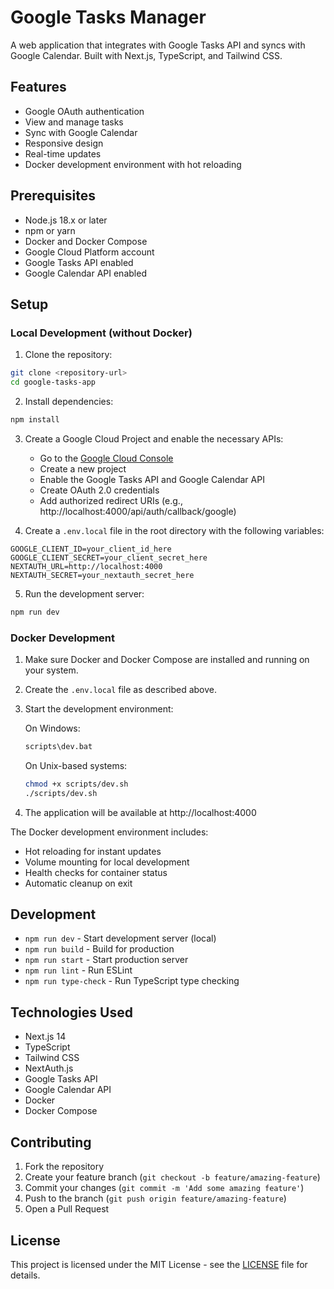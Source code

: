 # Google Tasks Manager

A web application that integrates with Google Tasks API and syncs with Google Calendar. Built with Next.js, TypeScript, and Tailwind CSS.

## Features

- Google OAuth authentication
- View and manage tasks
- Sync with Google Calendar
- Responsive design
- Real-time updates
- Docker development environment with hot reloading

## Prerequisites

- Node.js 18.x or later
- npm or yarn
- Docker and Docker Compose
- Google Cloud Platform account
- Google Tasks API enabled
- Google Calendar API enabled

## Setup

### Local Development (without Docker)

1. Clone the repository:
```bash
git clone <repository-url>
cd google-tasks-app
```

2. Install dependencies:
```bash
npm install
```

3. Create a Google Cloud Project and enable the necessary APIs:
   - Go to the [Google Cloud Console](https://console.cloud.google.com)
   - Create a new project
   - Enable the Google Tasks API and Google Calendar API
   - Create OAuth 2.0 credentials
   - Add authorized redirect URIs (e.g., http://localhost:4000/api/auth/callback/google)

4. Create a `.env.local` file in the root directory with the following variables:
```
GOOGLE_CLIENT_ID=your_client_id_here
GOOGLE_CLIENT_SECRET=your_client_secret_here
NEXTAUTH_URL=http://localhost:4000
NEXTAUTH_SECRET=your_nextauth_secret_here
```

5. Run the development server:
```bash
npm run dev
```

### Docker Development

1. Make sure Docker and Docker Compose are installed and running on your system.

2. Create the `.env.local` file as described above.

3. Start the development environment:

   On Windows:
   ```bash
   scripts\dev.bat
   ```

   On Unix-based systems:
   ```bash
   chmod +x scripts/dev.sh
   ./scripts/dev.sh
   ```

4. The application will be available at http://localhost:4000

The Docker development environment includes:
- Hot reloading for instant updates
- Volume mounting for local development
- Health checks for container status
- Automatic cleanup on exit

## Development

- `npm run dev` - Start development server (local)
- `npm run build` - Build for production
- `npm run start` - Start production server
- `npm run lint` - Run ESLint
- `npm run type-check` - Run TypeScript type checking

## Technologies Used

- Next.js 14
- TypeScript
- Tailwind CSS
- NextAuth.js
- Google Tasks API
- Google Calendar API
- Docker
- Docker Compose

## Contributing

1. Fork the repository
2. Create your feature branch (`git checkout -b feature/amazing-feature`)
3. Commit your changes (`git commit -m 'Add some amazing feature'`)
4. Push to the branch (`git push origin feature/amazing-feature`)
5. Open a Pull Request

## License

This project is licensed under the MIT License - see the [LICENSE](LICENSE) file for details.
